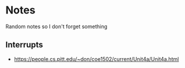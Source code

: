 # Notes

Random notes so I don't forget something



## Interrupts
* https://people.cs.pitt.edu/~don/coe1502/current/Unit4a/Unit4a.html